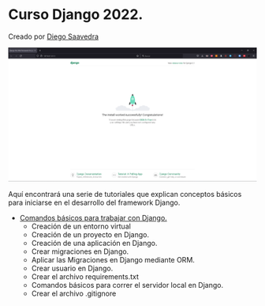 # Curso Django 2022.

Creado por [Diego Saavedra](https://5t4t1ck.github.io/)

![Django 4.0](/tutorial/media/Screenshot%202022-03-30%20091523.png "Django 3.1")

Aquí encontrará una serie de tutoriales que explican conceptos básicos para iniciarse en el desarrollo del framework Django.

* [Comandos básicos para trabajar con Django.](/tutorial/tutorial.md)
    * Creación de un entorno virtual
    * Creación de un proyecto en Django.
    * Creación de una aplicación en Django.
    * Crear migraciones en Django.
    * Aplicar las Migraciones en Django mediante ORM.
    * Crear usuario en Django.
    * Crear el archivo requirements.txt
    * Comandos básicos para correr el servidor local en Django.
    * Crear el archivo .gitignore